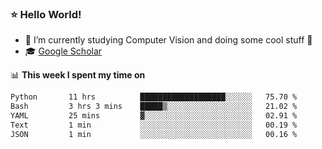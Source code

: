 ### ⭐️ Hello World!

<!--
**hologerry/hologerry** is a ✨ _special_ ✨ repository because its `README.md` (this file) appears on your GitHub profile.

Here are some ideas to get you started:

- 🔭 I’m currently working and studying on Computer Vision
- 🌱 I’m currently learning at Peking University
- 💬 Ask me about 
- 📫 How to reach me: E-mail
- 😄 Pronouns: he/his
- ⚡ Fun fact: Music is the Power
-->


- 🔭 I’m currently studying Computer Vision and doing some cool stuff 🤖
- 🎓 [Google Scholar](https://scholar.google.com/citations?user=3ykqW9wAAAAJ&hl=en)


📊 **This week I spent my time on**

<!--START_SECTION:waka-->

```txt
Python       11 hrs          ███████████████████░░░░░░   75.70 %
Bash         3 hrs 3 mins    █████▒░░░░░░░░░░░░░░░░░░░   21.02 %
YAML         25 mins         ▓░░░░░░░░░░░░░░░░░░░░░░░░   02.91 %
Text         1 min           ░░░░░░░░░░░░░░░░░░░░░░░░░   00.19 %
JSON         1 min           ░░░░░░░░░░░░░░░░░░░░░░░░░   00.16 %
```

<!--END_SECTION:waka-->
